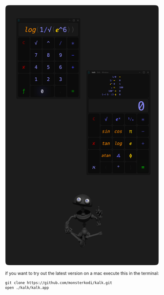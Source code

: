
![kalk](img/zen.png)

if you want to try out the latest version on a mac
execute this in the terminal:

```
git clone https://github.com/monsterkodi/kalk.git
open ./kalk/kalk.app
```


